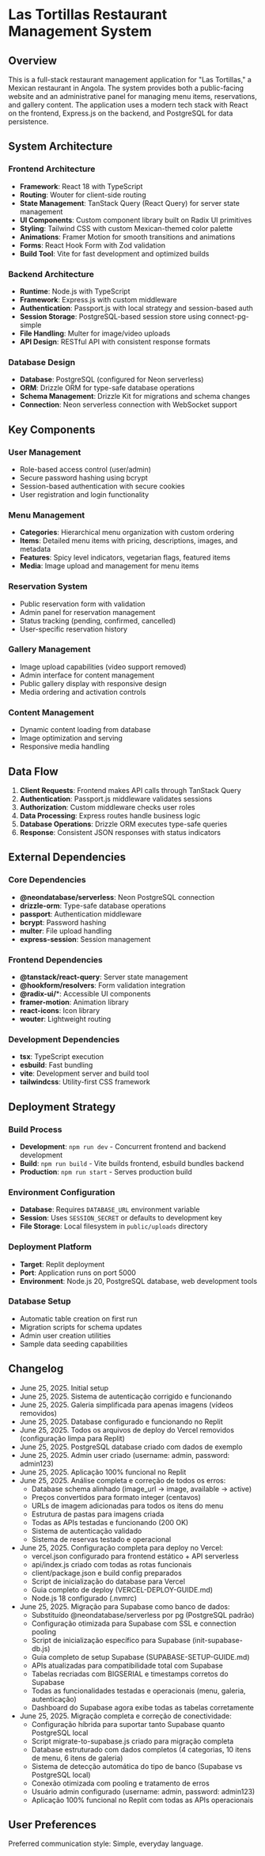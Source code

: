 # Las Tortillas Restaurant Management System

## Overview

This is a full-stack restaurant management application for "Las Tortillas," a Mexican restaurant in Angola. The system provides both a public-facing website and an administrative panel for managing menu items, reservations, and gallery content. The application uses a modern tech stack with React on the frontend, Express.js on the backend, and PostgreSQL for data persistence.

## System Architecture

### Frontend Architecture
- **Framework**: React 18 with TypeScript
- **Routing**: Wouter for client-side routing
- **State Management**: TanStack Query (React Query) for server state management
- **UI Components**: Custom component library built on Radix UI primitives
- **Styling**: Tailwind CSS with custom Mexican-themed color palette
- **Animations**: Framer Motion for smooth transitions and animations
- **Forms**: React Hook Form with Zod validation
- **Build Tool**: Vite for fast development and optimized builds

### Backend Architecture
- **Runtime**: Node.js with TypeScript
- **Framework**: Express.js with custom middleware
- **Authentication**: Passport.js with local strategy and session-based auth
- **Session Storage**: PostgreSQL-based session store using connect-pg-simple
- **File Handling**: Multer for image/video uploads
- **API Design**: RESTful API with consistent response formats

### Database Design
- **Database**: PostgreSQL (configured for Neon serverless)
- **ORM**: Drizzle ORM for type-safe database operations
- **Schema Management**: Drizzle Kit for migrations and schema changes
- **Connection**: Neon serverless connection with WebSocket support

## Key Components

### User Management
- Role-based access control (user/admin)
- Secure password hashing using bcrypt
- Session-based authentication with secure cookies
- User registration and login functionality

### Menu Management
- **Categories**: Hierarchical menu organization with custom ordering
- **Items**: Detailed menu items with pricing, descriptions, images, and metadata
- **Features**: Spicy level indicators, vegetarian flags, featured items
- **Media**: Image upload and management for menu items

### Reservation System
- Public reservation form with validation
- Admin panel for reservation management
- Status tracking (pending, confirmed, cancelled)
- User-specific reservation history

### Gallery Management
- Image upload capabilities (video support removed)
- Admin interface for content management
- Public gallery display with responsive design
- Media ordering and activation controls

### Content Management
- Dynamic content loading from database
- Image optimization and serving
- Responsive media handling

## Data Flow

1. **Client Requests**: Frontend makes API calls through TanStack Query
2. **Authentication**: Passport.js middleware validates sessions
3. **Authorization**: Custom middleware checks user roles
4. **Data Processing**: Express routes handle business logic
5. **Database Operations**: Drizzle ORM executes type-safe queries
6. **Response**: Consistent JSON responses with status indicators

## External Dependencies

### Core Dependencies
- **@neondatabase/serverless**: Neon PostgreSQL connection
- **drizzle-orm**: Type-safe database operations
- **passport**: Authentication middleware
- **bcrypt**: Password hashing
- **multer**: File upload handling
- **express-session**: Session management

### Frontend Dependencies
- **@tanstack/react-query**: Server state management
- **@hookform/resolvers**: Form validation integration
- **@radix-ui/***: Accessible UI components
- **framer-motion**: Animation library
- **react-icons**: Icon library
- **wouter**: Lightweight routing

### Development Dependencies
- **tsx**: TypeScript execution
- **esbuild**: Fast bundling
- **vite**: Development server and build tool
- **tailwindcss**: Utility-first CSS framework

## Deployment Strategy

### Build Process
- **Development**: `npm run dev` - Concurrent frontend and backend development
- **Build**: `npm run build` - Vite builds frontend, esbuild bundles backend
- **Production**: `npm run start` - Serves production build

### Environment Configuration
- **Database**: Requires `DATABASE_URL` environment variable
- **Session**: Uses `SESSION_SECRET` or defaults to development key
- **File Storage**: Local filesystem in `public/uploads` directory

### Deployment Platform
- **Target**: Replit deployment
- **Port**: Application runs on port 5000
- **Environment**: Node.js 20, PostgreSQL database, web development tools

### Database Setup
- Automatic table creation on first run
- Migration scripts for schema updates
- Admin user creation utilities
- Sample data seeding capabilities

## Changelog

- June 25, 2025. Initial setup
- June 25, 2025. Sistema de autenticação corrigido e funcionando
- June 25, 2025. Galeria simplificada para apenas imagens (vídeos removidos)
- June 25, 2025. Database configurado e funcionando no Replit
- June 25, 2025. Todos os arquivos de deploy do Vercel removidos (configuração limpa para Replit)
- June 25, 2025. PostgreSQL database criado com dados de exemplo
- June 25, 2025. Admin user criado (username: admin, password: admin123)
- June 25, 2025. Aplicação 100% funcional no Replit
- June 25, 2025. Análise completa e correção de todos os erros:
  - Database schema alinhado (image_url → image, available → active)
  - Preços convertidos para formato integer (centavos)
  - URLs de imagem adicionadas para todos os itens do menu
  - Estrutura de pastas para imagens criada
  - Todas as APIs testadas e funcionando (200 OK)
  - Sistema de autenticação validado
  - Sistema de reservas testado e operacional
- June 25, 2025. Configuração completa para deploy no Vercel:
  - vercel.json configurado para frontend estático + API serverless
  - api/index.js criado com todas as rotas funcionais
  - client/package.json e build config preparados
  - Script de inicialização do database para Vercel
  - Guia completo de deploy (VERCEL-DEPLOY-GUIDE.md)
  - Node.js 18 configurado (.nvmrc)
- June 25, 2025. Migração para Supabase como banco de dados:
  - Substituído @neondatabase/serverless por pg (PostgreSQL padrão)
  - Configuração otimizada para Supabase com SSL e connection pooling
  - Script de inicialização específico para Supabase (init-supabase-db.js)
  - Guia completo de setup Supabase (SUPABASE-SETUP-GUIDE.md)
  - APIs atualizadas para compatibilidade total com Supabase
  - Tabelas recriadas com BIGSERIAL e timestamps corretos do Supabase
  - Todas as funcionalidades testadas e operacionais (menu, galeria, autenticação)
  - Dashboard do Supabase agora exibe todas as tabelas corretamente
- June 25, 2025. Migração completa e correção de conectividade:
  - Configuração híbrida para suportar tanto Supabase quanto PostgreSQL local
  - Script migrate-to-supabase.js criado para migração completa
  - Database estruturado com dados completos (4 categorias, 10 itens de menu, 6 itens de galeria)
  - Sistema de detecção automática do tipo de banco (Supabase vs PostgreSQL local)
  - Conexão otimizada com pooling e tratamento de erros
  - Usuário admin configurado (username: admin, password: admin123)
  - Aplicação 100% funcional no Replit com todas as APIs operacionais

## User Preferences

Preferred communication style: Simple, everyday language.